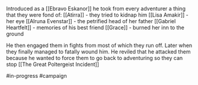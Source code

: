 Introduced as a [[Ebravo Eskanor]] he took from every adventurer a thing that they were fond of:
[[Atirra]] - they tried to kidnap him
[[Lisa Amakir]] - her eye
[[Alruna Evenstar]] - the petrified head of her father
[[Gabriel Heartfelt]] - memories of his best friend
[[Grace]] - burned her inn to the ground

He then engaged them in fights from most of which they run off. Later when they finally managed to fatally wound him. He reviled that he attacked them because he wanted to force them to go back to adventuring so they can stop [[The Great Poltergeist Incident]]

 #in-progress  #campaign